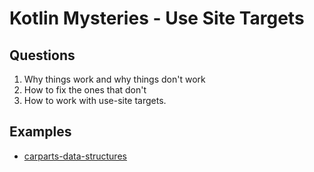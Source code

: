# Kotlin Mysteries - Use Site Targets

## Questions

1.  Why things work and why things don't work
2.  How to fix the ones that don't
3.  How to work with use-site targets.

## Examples

* [carparts-data-structures](carparts-data-structures)